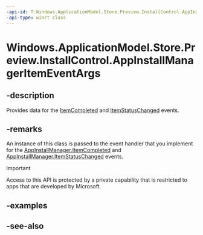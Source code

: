 ```yaml
---
-api-id: T:Windows.ApplicationModel.Store.Preview.InstallControl.AppInstallManagerItemEventArgs
-api-type: winrt class
---
```


<!-- Class syntax.
public class AppInstallManagerItemEventArgs : Windows.ApplicationModel.Store.Preview.InstallControl.IAppInstallManagerItemEventArgs
-->

# Windows.ApplicationModel.Store.Preview.InstallControl.AppInstallManagerItemEventArgs

## -description
Provides data for the [ItemCompleted](appinstallmanager_itemcompleted.md) and [ItemStatusChanged](appinstallmanager_itemstatuschanged.md) events.

## -remarks
An instance of this class is passed to the event handler that you implement for the [AppInstallManager.ItemCompleted](appinstallmanager_itemcompleted.md) and [AppInstallManager.ItemStatusChanged](appinstallmanager_itemstatuschanged.md) events.

> [!IMPORTANT]
> Access to this API is protected by a private capability that is restricted to apps that are developed by Microsoft.

## -examples

## -see-also
